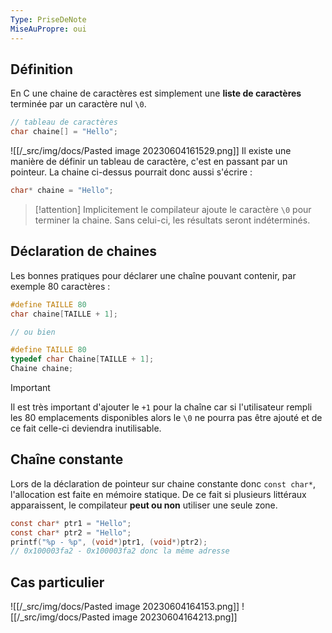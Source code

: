 ```yaml
---
Type: PriseDeNote
MiseAuPropre: oui
---
```


## Définition
En C une chaine de caractères est simplement une **liste de caractères** terminée par un caractère nul `\0`. 
```c
// tableau de caractères
char chaine[] = "Hello";
```
![[/_src/img/docs/Pasted image 20230604161529.png]]
Il existe une manière de définir un tableau de caractère, c'est en passant par un pointeur. La chaine ci-dessus pourrait donc aussi s'écrire :
```c
char* chaine = "Hello";
```

 >[!attention]
 >Implicitement le compilateur ajoute le caractère `\0` pour terminer la chaine. Sans celui-ci, les résultats seront indéterminés.

## Déclaration de chaines
Les bonnes pratiques pour déclarer une chaîne pouvant contenir, par exemple 80 caractères :
```c
#define TAILLE 80
char chaine[TAILLE + 1];

// ou bien

#define TAILLE 80
typedef char Chaine[TAILLE + 1];
Chaine chaine;
```

>[!important]
>Il est très important d'ajouter le `+1` pour la chaîne car si l'utilisateur rempli les 80 emplacements disponibles alors le `\0` ne pourra pas être ajouté et de ce fait celle-ci deviendra inutilisable.

## Chaîne constante
Lors de la déclaration de pointeur sur chaine constante donc `const char*`, l'allocation est faite en mémoire statique. De ce fait si plusieurs littéraux apparaissent, le compilateur **peut ou non** utiliser une seule zone.

```c
const char* ptr1 = "Hello";
const char* ptr2 = "Hello";
printf("%p - %p", (void*)ptr1, (void*)ptr2);
// 0x100003fa2 - 0x100003fa2 donc la même adresse
```

## Cas particulier
![[/_src/img/docs/Pasted image 20230604164153.png]]
![[/_src/img/docs/Pasted image 20230604164213.png]]
